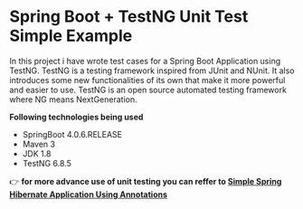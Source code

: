 # Spring Boot + TestNG Unit Test Simple Example

In this project i have wrote test cases for a Spring Boot Application using TestNG.
TestNG is a testing framework inspired from JUnit and NUnit. 
It also introduces some new functionalities of its own that make it more powerful and easier to use. 
TestNG is an open source automated testing framework where NG means NextGeneration. 

**Following technologies being used**

- SpringBoot 4.0.6.RELEASE
- Maven 3
- JDK 1.8
- TestNG 6.8.5

:point_right: **for more advance use of unit testing you can reffer to [Simple Spring Hibernate Application Using Annotations](https://github.com/dilanka92/Spring4Hibernate)**
